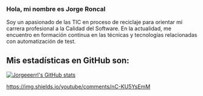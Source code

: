 ### Hola, mi nombre es Jorge Roncal

Soy un apasionado de las TIC en proceso de reciclaje para orientar mi carrera profesional a la Calidad del Software. En la actualidad, me encuentro en formación continua en las técnicas y tecnologías relacionadas con automatización de test.

## Mis estadísticas en GitHub son:

[![Jorgeeerrl's GitHub stats](https://github-readme-stats.vercel.app/api?username=Jorgeeerrl)](https://github.com/Jorgeeerrl/github-readme-stats)


<!---
Jorgeeerrl/Jorgeeerrl is a ✨ special ✨ repository because its `README.md` (this file) appears on your GitHub profile.
You can click the Preview link to take a look at your changes.
--->
https://img.shields.io/youtube/comments/nC-KU5YsEmM
